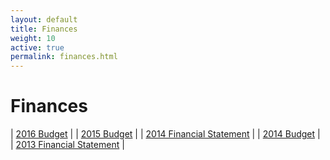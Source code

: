 ```yaml
---
layout: default
title: Finances
weight: 10
active: true
permalink: finances.html
---
```


# Finances

| [2016 Budget](./files/Budget_2016.pdf) |
| [2015 Budget](./files/Budget_2015.pdf) |
| [2014 Financial Statement](./files/Financial_Statement_2014.pdf) |
| [2014 Budget](./files/Financial_Statement_2014.pdf) |
| [2013 Financial Statement](./files/Financial_Statement_2013.pdf) |
